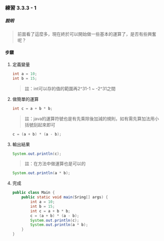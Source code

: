 ### 練習 3.3.3 - 1

##### 說明
> 前面看了這麼多，現在終於可以開始做一些基本的運算了，是否有些興奮呢？

#### 步驟
1. 定義變量
    ```java
    int a = 10;
    int b = 15;
    ```
    > 註：int可以存的值的範圍再2^31-1 ~ -2^31之間

2. 做簡單的運算
    ```java
    int c = a + b * b;
    ```
    > 註：java的運算符號也是有先乘除後加減的規則，如有需先算加法用小括號刮起來即可
    ```java
    c = (a + b) * (a - b);
    ```

3. 輸出結果
    ```java
    System.out.println(c);
    ```
    > 註：在方法中做運算也是可以的
    ```java
    System.out.println(a * b);
    ```

5. 完成
    ```java
    public class Main {
        public static void main(Sring[] args) {
            int a = 10;
            int b = 15;
            int c = a + b * b;
            c = (a + b) * (a - b);
            System.out.println(c);
            System.out.println(a * b);
        }
    }
    ```